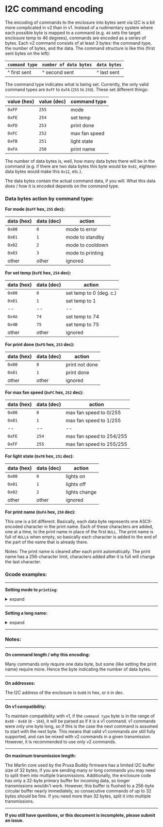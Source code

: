 # I2C command encoding

The encoding of commands to the enclosure into bytes sent via I2C is a bit more complicated in v2 than in v1. 
Instead of a rudimentary system where each possible byte is mapped to a command (e.g. `46` sets the target enclosure temp to 46 degrees), 
commands are encoded as a series of bytes. Each v2 command consists of at least 3 bytes: the command type, the number of bytes, and the data. 
The command structure is like this (first sent bytes on the left):

`command type`  | `number of data bytes`    | `data bytes`
---             |---                        |---
^ first sent    |^ second sent              |^ last sent

The command type indicates *what* is being set. 
Currently, the only valid command types are `0xFF` to `0xFA` (`255` to `250`). 
These set different things:

value (hex) |   value (dec) |   command type
---         |---            |---
`0xFF`      |   `255`       |   mode
`0xFE`      |   `254`       |   set temp
`0xFD`      |   `253`       |   print done
`0xFC`      |   `252`       |   max fan speed
`0xFB`      |   `251`       |   light state
`0xFA`      |   `250`       |   print name

The number of data bytes is, well, how many data bytes there will be in the command 
(e.g. if there are two data bytes this byte would be `0x02`, eighteen data bytes would make this `0x12`, etc.).

The data bytes contain the actual command data, if you will. 
What this data does / how it is encoded depends on the command type.

### Data bytes action by command type:

**For mode (`0xFF` hex, `255` dec):**

data (hex)  |   data (dec)  |   action
---         |---            |---
`0x00`      |   `0`         |   mode to error
`0x01`      |   `1`         |   mode to standby
`0x02`      |   `2`         |   mode to cooldown
`0x03`      |   `3`         |   mode to printing
other       |   other       |   ignored

**For set temp (`0xFE` hex, `254` dec):**

data (hex)  |   data (dec)  |   action
---         |---            |---
`0x00`      |   `0`         |   set temp to 0 (deg. c.)
`0x01`      |   `1`         |   set temp to 1
--          |   --          |   --
`0x4A`      |   `74`        |   set temp to 74
`0x4B`      |   `75`        |   set temp to 75
other       |   other       |   ignored

**For print done (`0xFD` hex, `253` dec):**

data (hex)  |   data (dec)  |   action
---         |---            |---
`0x00`      |   `0`         |   print not done
`0x01`      |   `1`         |   print done
other       |   other       |   ignored

**For max fan speed (`0xFC` hex, `252` dec):**

data (hex)  |   data (dec)  |   action
---         |---            |---
`0x00`      |   `0`         |   max fan speed to 0/255
`0x01`      |   `1`         |   max fan speed to 1/255
--          |   --          |   --
`0xFE`      |   `254`       |   max fan speed to 254/255
`0xFF`      |   `255`       |   max fan speed to 255/255

**For light state (`0xFB` hex, `251` dec):**

data (hex)  |   data (dec)  |   action
---         |---            |---
`0x00`      |   `0`         |   lights on
`0x01`      |   `1`         |   lights off
`0x02`      |   `2`         |   lights change
other       |   other       |   ignored

**For print name (`0xFA` hex, `250` dec):**

This one is a bit different. Basically, each data byte represents one ASCII-encoded character in the print name. 
Each of these characters are added, one at a time, to the print name in place of the first `NULL`. 
The print name is full of `NULL`s when empty, so basically each character is added to the end of the part of the name that is already there.

Notes: 
The print name is cleared after each print automatically. 
The print name has a 256-character limit, characters added after it is full will change the last character.

### Gcode examples:

---

**Setting mode to `printing`:**

<details>
<summary> expand </summary>

```
M260 A8 ; address 8
M260 B255 ; mode
M260 B1 ; 1 byte
M260 B3 ; printing
M260 S ; send buffer
```

</details>

---

**Setting a long name:**

<details> 
<summary> expand </summary>

```
M260 A8 ; address 8

; First I2C transaction (32 bytes total)
; Send the first part of the name (30 bytes)
M260 B250 ; print name
M260 B30 ; 30 bytes

M260 B84 ; 'T'
M260 B104 ; 'h'
M260 B105 ; 'i'
M260 B115 ; 's'
M260 B32 ; ' '
M260 B105 ; 'i'
M260 B115 ; 's'
M260 B32 ; ' '
M260 B97 ; 'a'
M260 B32 ; ' '
M260 B118 ; 'v'
M260 B101 ; 'e'
M260 B114 ; 'r'
M260 B121 ; 'y'
M260 B32 ; ' '
M260 B108 ; 'l'
M260 B111 ; 'o'
M260 B110 ; 'n'
M260 B103 ; 'g'
M260 B32 ; ' '
M260 B110 ; 'n'
M260 B97 ; 'a'
M260 B109 ; 'm'
M260 B101 ; 'e'
M260 B32 ; ' '
M260 B116 ; 't'
M260 B111 ; 'o'
M260 B32 ; ' '
M260 B116 ; 't'
M260 B101 ; 'e'

M260 S ; send buffer

; Second I2C transaction (27 bytes total)
; Send the remaining part of the name (25 bytes)
M260 B250 ; print name
M260 B26 ; 26 bytes

M260 B115 ; 's'
M260 B116 ; 't'
M260 B32 ; ' '
M260 B115 ; 's'
M260 B116 ; 't'
M260 B117 ; 'u'
M260 B102 ; 'f'
M260 B102 ; 'f'
M260 B46 ; '.'
M260 B32 ; ' '
M260 B84 ; 'T'
M260 B101 ; 'e'
M260 B115 ; 's'
M260 B116 ; 't'
M260 B44 ; ','
M260 B32 ; ' '
M260 B116 ; 't'
M260 B101 ; 'e'
M260 B115 ; 's'
M260 B116 ; 't'
M260 B44 ; ','
M260 B32 ; ' '
M260 B116 ; 't'
M260 B101 ; 'e'
M260 B115 ; 's'
M260 B116 ; 't'

M260 S ; Send buffer
```

</details>

---

### Notes:

---

**On command length / why this encoding:**

Many commands only require one data byte, but some (like setting the print name) require more. 
Hence the byte indicating the number of data bytes.

---

**On addresses:**

The I2C address of the enclosure is `0x08` in hex, or `8` in dec.

---

**On v1 compatibility:**

To maintain compatibility with v1, if the `command type` byte is in the range of `0x00` - `0x68` (`0` - `104`), it will be parsed as if it is a v1 command. 
v1 commands were only one byte long, so if this is the case the next command is assumed to start with the next byte. 
This means that valid v1 commands *are* still fully supported, and can be mixed with v2 commands in a given transmission. 
However, it is recommended to use only v2 commands.

---

**On maximum transmission length:**

The Marlin core used by the Prusa Buddy firmware has a limited I2C buffer size of 32 bytes; if you are sending many or long commands you may need to split them into multiple transmissions.
Additionally, the enclosure code has only a 32-byte primary buffer for incoming data, so longer transmissions wouldn't work. 
However, this buffer is flushed to a 256-byte circular buffer nearly immediately, so consecutive commands of up to 32 bytes *should* be fine. 
If you need more than 32 bytes, split it into multiple transmissions.

---

**If you still have questions, or this document is incomplete, please submit an issue.**
